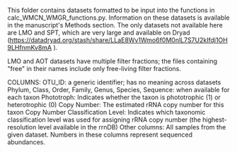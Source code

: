 This folder contains datasets formatted to be input into the functions in calc_WMCN_WMGR_functions.py. Information on these datasets is available in the manuscript's Methods section. The only datasets not available here are LMO and SPT, which are very large and available on Dryad (https://datadryad.org/stash/share/LLaE8Wv1Wmo6f0M0nlL7S7U2kIfdj1OH9LHfnmKv8mA ).

LMO and AOT datasets have multiple filter fractions; the files containing "free" in their names include only free-living filter fractions.

COLUMNS:
OTU_ID: a generic identifier; has no meaning across datasets
Phylum, Class, Order, Family, Genus, Species, Sequence: when available for each taxon
Phototroph: Indicates whether the taxon is phototrophic (1) or heterotrophic (0)
Copy Number: The estimated rRNA copy number for this taxon
Copy Number Classification Level: Indicates which taxonomic classification level was used for assigning rRNA copy number (the highest-resolution level available in the rrnDB)
Other columns: All samples from the given dataset. Numbers in these columns represent sequenced abundances.
